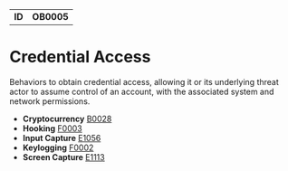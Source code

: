 |||
|---|---|
|**ID**|**OB0005**|


# Credential Access
Behaviors to obtain credential access, allowing it or its underlying threat actor to assume control of an account, with the associated system and network permissions.

* **Cryptocurrency** [B0028](../collection/cryptocurrency.md)
* **Hooking** [F0003](../credential-access/hooking.md)
* **Input Capture** [E1056](../collection/input-capture.md)
* **Keylogging** [F0002](../collection/keylogging.md)
* **Screen Capture** [E1113](../collection/screen-capture.md)
